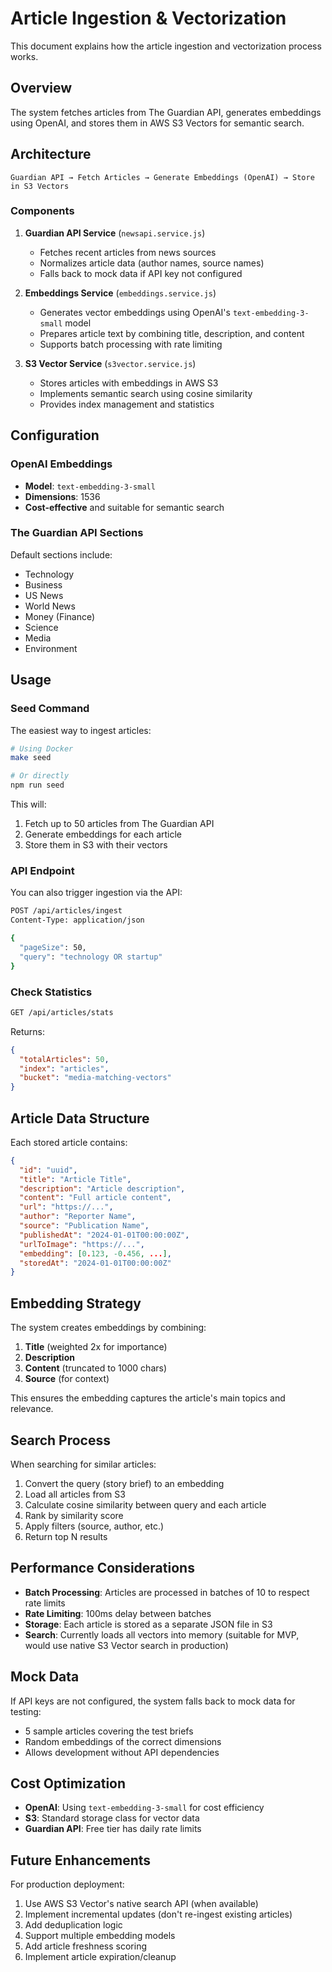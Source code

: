 # Article Ingestion & Vectorization

This document explains how the article ingestion and vectorization process works.

## Overview

The system fetches articles from The Guardian API, generates embeddings using OpenAI, and stores them in AWS S3 Vectors for semantic search.

## Architecture

```
Guardian API → Fetch Articles → Generate Embeddings (OpenAI) → Store in S3 Vectors
```

### Components

1. **Guardian API Service** (`newsapi.service.js`)
   - Fetches recent articles from news sources
   - Normalizes article data (author names, source names)
   - Falls back to mock data if API key not configured

2. **Embeddings Service** (`embeddings.service.js`)
   - Generates vector embeddings using OpenAI's `text-embedding-3-small` model
   - Prepares article text by combining title, description, and content
   - Supports batch processing with rate limiting

3. **S3 Vector Service** (`s3vector.service.js`)
   - Stores articles with embeddings in AWS S3
   - Implements semantic search using cosine similarity
   - Provides index management and statistics

## Configuration

### OpenAI Embeddings

- **Model**: `text-embedding-3-small`
- **Dimensions**: 1536
- **Cost-effective** and suitable for semantic search

### The Guardian API Sections

Default sections include:
- Technology
- Business
- US News
- World News
- Money (Finance)
- Science
- Media
- Environment

## Usage

### Seed Command

The easiest way to ingest articles:

```bash
# Using Docker
make seed

# Or directly
npm run seed
```

This will:
1. Fetch up to 50 articles from The Guardian API
2. Generate embeddings for each article
3. Store them in S3 with their vectors

### API Endpoint

You can also trigger ingestion via the API:

```bash
POST /api/articles/ingest
Content-Type: application/json

{
  "pageSize": 50,
  "query": "technology OR startup"
}
```

### Check Statistics

```bash
GET /api/articles/stats
```

Returns:
```json
{
  "totalArticles": 50,
  "index": "articles",
  "bucket": "media-matching-vectors"
}
```

## Article Data Structure

Each stored article contains:

```json
{
  "id": "uuid",
  "title": "Article Title",
  "description": "Article description",
  "content": "Full article content",
  "url": "https://...",
  "author": "Reporter Name",
  "source": "Publication Name",
  "publishedAt": "2024-01-01T00:00:00Z",
  "urlToImage": "https://...",
  "embedding": [0.123, -0.456, ...],
  "storedAt": "2024-01-01T00:00:00Z"
}
```

## Embedding Strategy

The system creates embeddings by combining:
1. **Title** (weighted 2x for importance)
2. **Description**
3. **Content** (truncated to 1000 chars)
4. **Source** (for context)

This ensures the embedding captures the article's main topics and relevance.

## Search Process

When searching for similar articles:

1. Convert the query (story brief) to an embedding
2. Load all articles from S3
3. Calculate cosine similarity between query and each article
4. Rank by similarity score
5. Apply filters (source, author, etc.)
6. Return top N results

## Performance Considerations

- **Batch Processing**: Articles are processed in batches of 10 to respect rate limits
- **Rate Limiting**: 100ms delay between batches
- **Storage**: Each article is stored as a separate JSON file in S3
- **Search**: Currently loads all vectors into memory (suitable for MVP, would use native S3 Vector search in production)

## Mock Data

If API keys are not configured, the system falls back to mock data for testing:

- 5 sample articles covering the test briefs
- Random embeddings of the correct dimensions
- Allows development without API dependencies

## Cost Optimization

- **OpenAI**: Using `text-embedding-3-small` for cost efficiency
- **S3**: Standard storage class for vector data
- **Guardian API**: Free tier has daily rate limits

## Future Enhancements

For production deployment:

1. Use AWS S3 Vector's native search API (when available)
2. Implement incremental updates (don't re-ingest existing articles)
3. Add deduplication logic
4. Support multiple embedding models
5. Add article freshness scoring
6. Implement article expiration/cleanup

